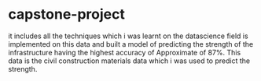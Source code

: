 # capstone-project
it includes all the techniques which i was learnt on the datascience field is implemented on this data and built a model of predicting the strength of the infrastructure having the highest accuracy of Approximate of 87%. This data is the civil construction materials data which i was used to predict the strength.
